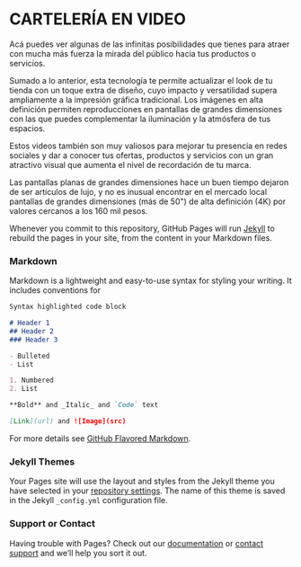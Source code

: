 # CARTELERÍA EN VIDEO

Acá puedes ver algunas de las infinitas posibilidades que tienes para atraer con mucha más fuerza la mirada del público hacia tus productos o servicios. 

Sumado a lo anterior, esta tecnología te permite actualizar el look de tu tienda con un toque extra de diseño, cuyo impacto y versatilidad supera ampliamente a la impresión gráfica tradicional. Los imágenes en alta definición permiten reproducciones en pantallas de grandes dimensiones con las que puedes complementar la iluminación y la atmósfera de tus espacios.

Estos videos también son muy valiosos para mejorar tu presencia en redes sociales y dar a conocer tus ofertas, productos y servicios con un gran atractivo visual que aumenta el nivel de recordación de tu marca.

Las pantallas planas de grandes dimensiones hace un buen tiempo dejaron de ser artículos de lujo, y no es inusual encontrar en el mercado local pantallas de grandes dimensiones (más de 50") de alta definición (4K) por valores cercanos a los 160 mil pesos.

Whenever you commit to this repository, GitHub Pages will run [Jekyll](https://jekyllrb.com/) to rebuild the pages in your site, from the content in your Markdown files.

### Markdown

Markdown is a lightweight and easy-to-use syntax for styling your writing. It includes conventions for

```markdown
Syntax highlighted code block

# Header 1
## Header 2
### Header 3

- Bulleted
- List

1. Numbered
2. List

**Bold** and _Italic_ and `Code` text

[Link](url) and ![Image](src)
```

For more details see [GitHub Flavored Markdown](https://guides.github.com/features/mastering-markdown/).

### Jekyll Themes

Your Pages site will use the layout and styles from the Jekyll theme you have selected in your [repository settings](https://github.com/cbriones/motiongraphics/settings). The name of this theme is saved in the Jekyll `_config.yml` configuration file.

### Support or Contact

Having trouble with Pages? Check out our [documentation](https://help.github.com/categories/github-pages-basics/) or [contact support](https://github.com/contact) and we’ll help you sort it out.
